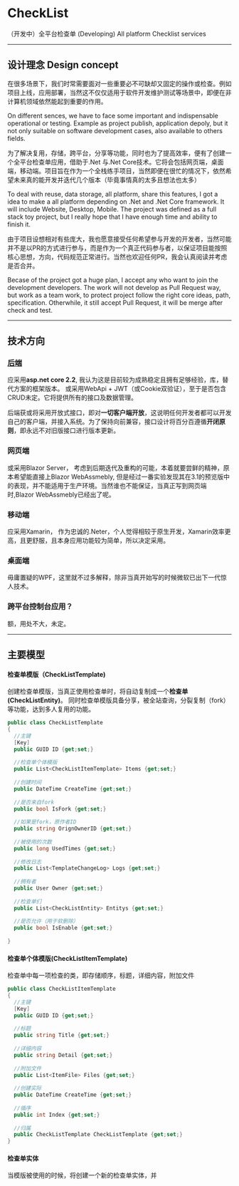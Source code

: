 # CheckList
（开发中）全平台检查单 (Developing) All platform Checklist services

---

## 设计理念 Design concept

在很多场景下，我们时常需要面对一些重要必不可缺却又固定的操作或检查。例如项目上线，应用部署，当然这不仅仅适用于软件开发维护测试等场景中，即便在非计算机领域依然能起到重要的作用。


On different sences, we have to face some important and indispensable operational or testing. Example as project publish, application depoly, but it not only suitable on software development cases, also available to others fields.

为了解决复用，存储，跨平台，分享等功能，同时也为了提高效率，便有了创建一个全平台检查单应用，借助于.Net 与.Net Core技术。它将会包括网页端，桌面端，移动端。项目旨在作为一个全栈练手项目，当然即便在很忙的情况下，依然希望未来真的能开发并迭代几个版本（毕竟事情真的太多且想法也太多）

To deal with reuse, data storage, all platform, share this features, I got a idea to make a all platform depending on .Net and .Net Core framework. It will include Website, Desktop, Mobile. The project was defined as a full stack toy project, but I really hope that I have enough time and ability to finish it.

由于项目设想相对有些庞大，我也愿意接受任何希望参与开发的开发者，当然可能并不是以PR的方式进行参与，而是作为一个真正代码参与者，以保证项目能按照核心思想，方向，代码规范正常进行。当然也欢迎任何PR，我会认真阅读并考虑是否合并。

Becase of the project got a huge plan, I accept any who want to join the development developers. The work will not develop as Pull Request way, but work as a team work, to protect project follow the right core ideas, path, specification. Otherwhile, it still accept Pull Request, it will be merge after check and test.

---

## 技术方向

### [后端](https://github.com/simplerjiang/CheckListServer)

应采用**asp.net core 2.2**, 我认为这是目前较为成熟稳定且拥有足够经验，库，替代方案的框架版本。 或采用WebApi + JWT（或Cookie双验证），至于是否包含CRUD未定。它将提供所有的接口及数据管理。

后端获或将采用开放式接口，即对**一切客户端开放**，这说明任何开发者都可以开发自己的客户端，并接入系统。为了保持向前兼容，接口设计将百分百遵循**开闭原则**，即永远不对旧版接口进行版本更新。


### 网页端

或采用Blazor Server， 考虑到后期迭代及重构的可能，本着就要尝鲜的精神，原本希望能直接上Blazor WebAssmebly, 但是经过一番实验发现其在3.1的预览版中的表现，并不能适用于生产环境。当然谁也不能保证，当真正写到网页端时,Blazor WebAssmebly已经出了呢。

### 移动端

应采用Xamarin， 作为忠诚的.Neter，个人觉得相较于原生开发，Xamarin效率更高，且更舒服，且本身应用功能较为简单，所以决定采用。

### 桌面端

毋庸置疑的WPF，这里就不过多解释，除非当真开始写的时候微软已出下一代惊人技术。

### 跨平台控制台应用？

额，用处不大，未定。

---

## 主要模型

#### 检查单模版（CheckListTemplate)

创建检查单模版，当真正使用检查单时，将自动复制成一个**检查单(CheckListEntity)**。
同时检查单模版具备分享，被全站查询，分裂复制（fork）等功能，达到多人复用的功能。

```c#
public class CheckListTemplate
{
  //主键
  [Key]
  public GUID ID {get;set;}
  
  //检查单个体模版
  public List<CheckListItemTemplate> Items {get;set;}
  
  //创建时间
  public DateTime CreateTime {get;set;}
  
  //是否来自fork
  public bool IsFork {get;set;}
  
  //如果是fork，原作者ID
  public string OrignOwnerID {get;set;}
  
  //被使用的次数
  public long UsedTimes {get;set;}
  
  //修改日志
  public List<TemplateChangeLog> Logs {get;set;}
  
  //拥有者
  public User Owner {get;set;}
  
  //检查单们
  public List<CheckListEntity> Entitys {get;set;}
  
  //是否允许（用于软删除）
  public bool IsEnable {get;set;}
  
}
```


#### 检查单个体模版(CheckListItemTemplate)

检查单中每一项检查的类，即存储顺序，标题，详细内容，附加文件


```c#
public class CheckListItemTemplate
{
  //主键
  [Key]
  public GUID ID {get;set;}
  
  //标题
  public string Title {get;set;}
  
  //详细内容
  public string Detail {get;set;}
  
  //附加文件
  public List<ItemFile> Files {get;set;}
  
  //创建实际
  public DateTime CreateTime {get;set;}
  
  //循序
  public int Index {get;set;}
  
  //归属
  public CheckListTemplate CheckListTemplate {get;set;}
}
```

#### 检查单实体

当模版被使用的时候，将创建一个新的检查单实体，并


